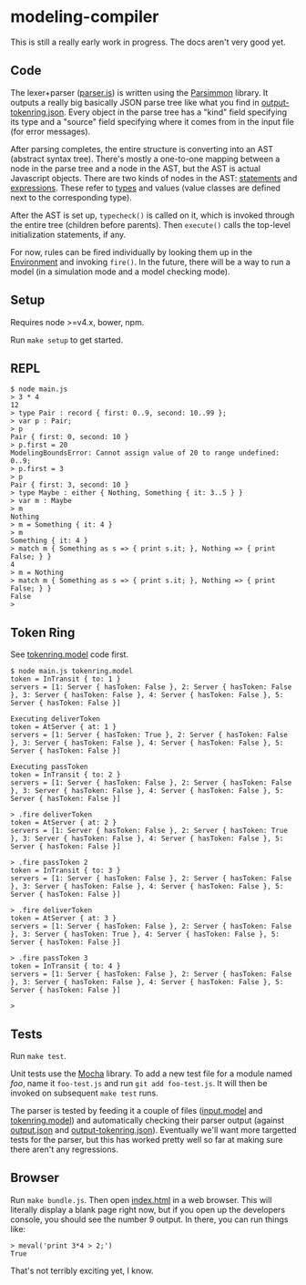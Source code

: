 # modeling-compiler

This is still a really early work in progress. The docs aren't very good yet.

Code
----

The lexer+parser ([parser.js](parser.js)) is written using the
[Parsimmon](https://github.com/jneen/parsimmon) library. It outputs a really
big basically JSON parse tree like what you find in
[output-tokenring.json](output-tokenring.json). Every object in the
parse tree has a "kind" field specifying its type and a "source" field
specifying where it comes from in the input file (for error messages).

After parsing completes, the entire structure is converting into an AST
(abstract syntax tree). There's mostly a one-to-one mapping between a node in
the parse tree and a node in the AST, but the AST is actual Javascript objects.
There are two kinds of nodes in the AST: [statements](statements/) and
[expressions](expressions/). These refer to [types](types/) and values (value
classes are defined next to the corresponding type).

After the AST is set up, `typecheck()` is called on it, which is invoked
through the entire tree (children before parents). Then `execute()` calls the
top-level initialization statements, if any.

For now, rules can be fired individually by looking them up in the
[Environment](environment.js) and invoking `fire()`. In the future, there will
be a way to run a model (in a simulation mode and a model checking mode).

Setup
-----

Requires node >=v4.x, bower, npm.

Run `make setup` to get started.

REPL
----

    $ node main.js 
    > 3 * 4
    12
    > type Pair : record { first: 0..9, second: 10..99 };
    > var p : Pair;
    > p
    Pair { first: 0, second: 10 }
    > p.first = 20
    ModelingBoundsError: Cannot assign value of 20 to range undefined: 0..9;
    > p.first = 3
    > p
    Pair { first: 3, second: 10 }
    > type Maybe : either { Nothing, Something { it: 3..5 } }
    > var m : Maybe
    > m
    Nothing
    > m = Something { it: 4 }
    > m
    Something { it: 4 }
    > match m { Something as s => { print s.it; }, Nothing => { print False; } }
    4
    > m = Nothing
    > match m { Something as s => { print s.it; }, Nothing => { print False; } }
    False
    > 


Token Ring
----------

See [tokenring.model](tokenring.model) code first.

    $ node main.js tokenring.model 
    token = InTransit { to: 1 }
    servers = [1: Server { hasToken: False }, 2: Server { hasToken: False }, 3: Server { hasToken: False }, 4: Server { hasToken: False }, 5: Server { hasToken: False }]

    Executing deliverToken
    token = AtServer { at: 1 }
    servers = [1: Server { hasToken: True }, 2: Server { hasToken: False }, 3: Server { hasToken: False }, 4: Server { hasToken: False }, 5: Server { hasToken: False }]

    Executing passToken
    token = InTransit { to: 2 }
    servers = [1: Server { hasToken: False }, 2: Server { hasToken: False }, 3: Server { hasToken: False }, 4: Server { hasToken: False }, 5: Server { hasToken: False }]

    > .fire deliverToken
    token = AtServer { at: 2 }
    servers = [1: Server { hasToken: False }, 2: Server { hasToken: True }, 3: Server { hasToken: False }, 4: Server { hasToken: False }, 5: Server { hasToken: False }]

    > .fire passToken 2
    token = InTransit { to: 3 }
    servers = [1: Server { hasToken: False }, 2: Server { hasToken: False }, 3: Server { hasToken: False }, 4: Server { hasToken: False }, 5: Server { hasToken: False }]

    > .fire deliverToken
    token = AtServer { at: 3 }
    servers = [1: Server { hasToken: False }, 2: Server { hasToken: False }, 3: Server { hasToken: True }, 4: Server { hasToken: False }, 5: Server { hasToken: False }]

    > .fire passToken 3
    token = InTransit { to: 4 }
    servers = [1: Server { hasToken: False }, 2: Server { hasToken: False }, 3: Server { hasToken: False }, 4: Server { hasToken: False }, 5: Server { hasToken: False }]

    > 

Tests
-----

Run `make test`.

Unit tests use the [Mocha](https://mochajs.org/) library.  To add a new test
file for a module named *foo*, name it `foo-test.js` and run `git add
foo-test.js`. It will then be invoked on subsequent `make test` runs.

The parser is tested by feeding it a couple of files
([input.model](input.model) and [tokenring.model](tokenring.model)) and
automatically checking their parser output (against [output.json](output.json)
and [output-tokenring.json](output-tokenring.json)). Eventually we'll want more
targetted tests for the parser, but this has worked pretty well so far at
making sure there aren't any regressions.

Browser
-------

Run `make bundle.js`. Then open [index.html](index.html) in a web browser.
This will literally display a blank page right now, but if you open up the
developers console, you should see the number 9 output. In there, you can run
things like:

    > meval('print 3*4 > 2;')
    True

That's not terribly exciting yet, I know.
